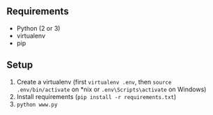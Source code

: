 Requirements
------------

* Python (2 or 3)
* virtualenv
* pip

Setup
-----

1. Create a virtualenv (first `virtualenv .env`, then `source .env/bin/activate` on *nix or `.env\Scripts\activate` on Windows)
1. Install requirements (`pip install -r requirements.txt`)
1. `python www.py`
